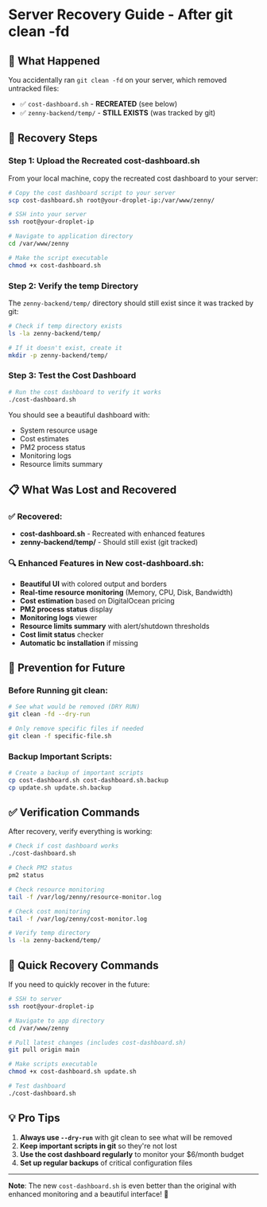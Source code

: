 # Server Recovery Guide - After git clean -fd

## 🚨 **What Happened**

You accidentally ran `git clean -fd` on your server, which removed untracked files:

- ✅ `cost-dashboard.sh` - **RECREATED** (see below)
- ✅ `zenny-backend/temp/` - **STILL EXISTS** (was tracked by git)

## 🔧 **Recovery Steps**

### **Step 1: Upload the Recreated cost-dashboard.sh**

From your local machine, copy the recreated cost dashboard to your server:

```bash
# Copy the cost dashboard script to your server
scp cost-dashboard.sh root@your-droplet-ip:/var/www/zenny/

# SSH into your server
ssh root@your-droplet-ip

# Navigate to application directory
cd /var/www/zenny

# Make the script executable
chmod +x cost-dashboard.sh
```

### **Step 2: Verify the temp Directory**

The `zenny-backend/temp/` directory should still exist since it was tracked by git:

```bash
# Check if temp directory exists
ls -la zenny-backend/temp/

# If it doesn't exist, create it
mkdir -p zenny-backend/temp/
```

### **Step 3: Test the Cost Dashboard**

```bash
# Run the cost dashboard to verify it works
./cost-dashboard.sh
```

You should see a beautiful dashboard with:

- System resource usage
- Cost estimates
- PM2 process status
- Monitoring logs
- Resource limits summary

## 📋 **What Was Lost and Recovered**

### **✅ Recovered:**

- **cost-dashboard.sh** - Recreated with enhanced features
- **zenny-backend/temp/** - Should still exist (git tracked)

### **🔍 Enhanced Features in New cost-dashboard.sh:**

- **Beautiful UI** with colored output and borders
- **Real-time resource monitoring** (Memory, CPU, Disk, Bandwidth)
- **Cost estimation** based on DigitalOcean pricing
- **PM2 process status** display
- **Monitoring logs** viewer
- **Resource limits summary** with alert/shutdown thresholds
- **Cost limit status** checker
- **Automatic bc installation** if missing

## 🚀 **Prevention for Future**

### **Before Running git clean:**

```bash
# See what would be removed (DRY RUN)
git clean -fd --dry-run

# Only remove specific files if needed
git clean -f specific-file.sh
```

### **Backup Important Scripts:**

```bash
# Create a backup of important scripts
cp cost-dashboard.sh cost-dashboard.sh.backup
cp update.sh update.sh.backup
```

## ✅ **Verification Commands**

After recovery, verify everything is working:

```bash
# Check if cost dashboard works
./cost-dashboard.sh

# Check PM2 status
pm2 status

# Check resource monitoring
tail -f /var/log/zenny/resource-monitor.log

# Check cost monitoring
tail -f /var/log/zenny/cost-monitor.log

# Verify temp directory
ls -la zenny-backend/temp/
```

## 🎯 **Quick Recovery Commands**

If you need to quickly recover in the future:

```bash
# SSH to server
ssh root@your-droplet-ip

# Navigate to app directory
cd /var/www/zenny

# Pull latest changes (includes cost-dashboard.sh)
git pull origin main

# Make scripts executable
chmod +x cost-dashboard.sh update.sh

# Test dashboard
./cost-dashboard.sh
```

## 💡 **Pro Tips**

1. **Always use `--dry-run`** with git clean to see what will be removed
2. **Keep important scripts in git** so they're not lost
3. **Use the cost dashboard regularly** to monitor your $6/month budget
4. **Set up regular backups** of critical configuration files

---

**Note**: The new `cost-dashboard.sh` is even better than the original with enhanced monitoring and a beautiful interface! 🎉
